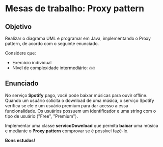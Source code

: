 # Mesas de trabalho: Proxy pattern

## Objetivo

Realizar o diagrama UML e programar em Java, implementando o Proxy pattern, de
acordo com o seguinte enunciado.

Considere que:

- Exercício individual
- Nível de complexidade intermediário: 🔥🔥

## Enunciado
No serviço **Spotify** pago, você pode baixar músicas para ouvir offline. Quando um usuário
solicita o download de uma música, o serviço Spotify verifica se ele é um usuário premium
para dar acesso a essa funcionalidade. Os usuários possuem um identificador e uma string
com o tipo de usuário ("Free", "Premium").

Implementar uma classe **servicoDownload** que permita **baixar** uma música e mediante o
**Proxy pattern** comprovar se é possível fazê-lo.

**Bons estudos!**